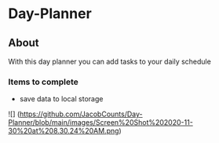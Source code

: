 # Day-Planner

## About

With this day planner you can add tasks to your daily schedule


### Items to complete 

- save data to local storage 

![] (https://github.com/JacobCounts/Day-Planner/blob/main/images/Screen%20Shot%202020-11-30%20at%208.30.24%20AM.png)
